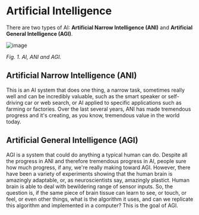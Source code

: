 # Artificial Intelligence

There are two types of AI: **Artificial Narrow Intelligence (ANI)** and **Artificial General Intelligence (AGI)**.

![image](https://user-images.githubusercontent.com/73081144/188544241-4e59c821-51e2-4408-a276-959d9150f0a8.png)

*Fig. 1. AI, ANI and AGI.*

## Artificial Narrow Intelligence (ANI)

This is an AI system that does one thing, a narrow task, sometimes really well and can be incredibly valuable, such as the smart speaker or self-driving car or web search, or AI applied to specific applications such as farming or factories. Over the last several years, ANI has made tremendous progress and it's creating, as you know, tremendous value in the world today.

## Artificial General Intelligence (AGI)

AGI is a system that could do anything a typical human can do. Despite all the progress in ANI and therefore tremendous progress in AI, people sure how much progress, if any, we're really making toward AGI. However, there have been a variety of experiments showing that the human brain is amazingly adaptable, or, as neuroscientists say, amazingly plastict. Human brain is able to deal with bewildering range of sensor inputs. So, the question is, if the same piece of brain tissue can learn to see, or touch, or feel, or even other things, what is the algorithm it uses, and can we replicate this algorithm and implemented in a computer? This is the goal of AGI.
